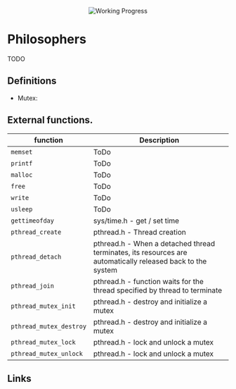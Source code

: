 
<div align="center">

<p align="center">
	<img src="https://i2.wp.com/www.aponia-dental-center.com/fachzahnarztliche-praxis/wp-content/uploads/2014/01/work-in-progress.png?fit=286%2C253" alt="Working Progress">
</p>

</div>

<!-- <p align="center"><img src="https://miro.medium.com/max/450/1*ZE2T9JllKfTOQ90oDwqGmQ.png" alt="Bash 1"> </p> -->
<!-- <p align="center"><img src="https://game.42sp.org.br/static/assets/achievements/minishellm.png" alt="Minishell"> </p> -->


# Philosophers
TODO



## Definitions
* Mutex:


## External functions.
| function | Description |
|-							|-		 |
|`memset`					| ToDo
|`printf`					| ToDo
|`malloc`					| ToDo
|`free`						| ToDo
|`write`					| ToDo
|`usleep`					| ToDo
|`gettimeofday`				| sys/time.h - get / set time
|`pthread_create`			| pthread.h - Thread creation
|`pthread_detach`			| pthread.h - When a detached thread terminates, its resources are automatically released back to the system
|`pthread_join`				| pthread.h - function waits for the thread specified by thread to terminate
|`pthread_mutex_init`		| pthread.h - destroy and initialize a mutex
|`pthread_mutex_destroy`	| pthread.h - destroy and initialize a mutex
|`pthread_mutex_lock`		| pthread.h - lock and unlock a mutex
|`pthread_mutex_unlock`		| pthread.h - lock and unlock a mutex



## Links
<!-- * <a href="https://www.makeuseof.com/shell-builtin-commands-in-linux/">How to Identify a Shell Builtin Command</a>
* <a href="https://www.youtube.com/playlist?list=PLucm8g_ezqNrYgjXC8_CgbvHbvI7dDfhs">Course - Shell script (BOSON - pt-br)</a>
* <a href="https://www.youtube.com/playlist?list=PLFAC320731F539902">Unix terminals and shells</a>
* <a href="https://www.guru99.com/compiler-design-lexical-analysis.html">Lexer</a> -->


